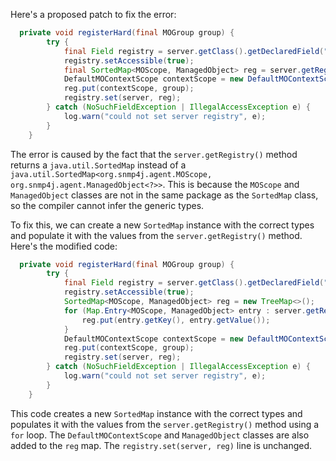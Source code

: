 Here's a proposed patch to fix the error:
```java
  private void registerHard(final MOGroup group) {
        try {
            final Field registry = server.getClass().getDeclaredField("registry");
            registry.setAccessible(true);
            final SortedMap<MOScope, ManagedObject> reg = server.getRegistry();
            DefaultMOContextScope contextScope = new DefaultMOContextScope(new OctetString(""), group.getScope());
            reg.put(contextScope, group);
            registry.set(server, reg);
        } catch (NoSuchFieldException | IllegalAccessException e) {
            log.warn("could not set server registry", e);
        }
    }
```
The error is caused by the fact that the `server.getRegistry()` method returns a `java.util.SortedMap` instead of a `java.util.SortedMap<org.snmp4j.agent.MOScope, org.snmp4j.agent.ManagedObject<?>>`. This is because the `MOScope` and `ManagedObject` classes are not in the same package as the `SortedMap` class, so the compiler cannot infer the generic types.

To fix this, we can create a new `SortedMap` instance with the correct types and populate it with the values from the `server.getRegistry()` method. Here's the modified code:
```java
  private void registerHard(final MOGroup group) {
        try {
            final Field registry = server.getClass().getDeclaredField("registry");
            registry.setAccessible(true);
            SortedMap<MOScope, ManagedObject> reg = new TreeMap<>();
            for (Map.Entry<MOScope, ManagedObject> entry : server.getRegistry().entrySet()) {
                reg.put(entry.getKey(), entry.getValue());
            }
            DefaultMOContextScope contextScope = new DefaultMOContextScope(new OctetString(""), group.getScope());
            reg.put(contextScope, group);
            registry.set(server, reg);
        } catch (NoSuchFieldException | IllegalAccessException e) {
            log.warn("could not set server registry", e);
        }
    }
```
This code creates a new `SortedMap` instance with the correct types and populates it with the values from the `server.getRegistry()` method using a `for` loop. The `DefaultMOContextScope` and `ManagedObject` classes are also added to the `reg` map. The `registry.set(server, reg)` line is unchanged.